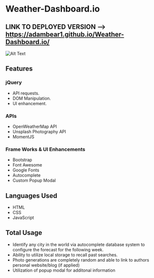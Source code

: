 # Weather-Dashboard.io

## LINK TO DEPLOYED VERSION --> https://adambear1.github.io/Weather-Dashboard.io/



![Alt Text](weathergif.gif)

## Features
### jQuery
* API requests.
* DOM Manipulation.
* UI enhancement.

### APIs
* OpenWeatherMap API
* Unsplash Photography API
* MomentJS

### Frame Works & UI Enhancements
* Bootstrap
* Font Awesome
* Google Fonts
* Autocomplete
* Custom Popup Modal

## Languages Used
* HTML
* CSS
* JavaScript

## Total Usage
* Identify any city in the world via autocomplete database system to configure the forecast for the following week.
* Ability to utilize local storage to recall past searches.
* Photo generations are completely random and able to link to authors personal website/blog (if applied)
* Utilization of popup modal for additonal information

